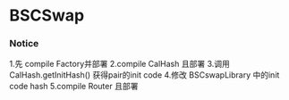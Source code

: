 # BSCSwap

### Notice

1.先 compile Factory并部署
2.compile CalHash 且部署
3.调用 CalHash.getInitHash() 获得pair的init code
4.修改 BSCswapLibrary 中的init code hash
5.compile Router 且部署
